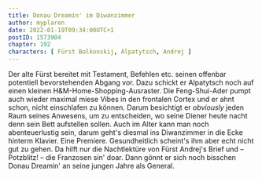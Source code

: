```yaml
---
title: Donau Dreamin' im Diwanzimmer
author: myplaren
date: 2022-01-19T09:34:00UTC+1
postID: 1573904
chapter: 192
characters: [ Fürst Bolkonskij, Alpatytsch, Andrej ]
---
```

Der alte Fürst bereitet mit Testament, Befehlen etc. seinen offenbar potentiell bevorstehenden Abgang vor. Dazu schickt er Alpatytsch noch auf einen kleinen H&M-Home-Shopping-Ausraster. Die Feng-Shui-Ader pumpt auch wieder maximal miese Vibes in den frontalen Cortex und er ahnt schon, nicht einschlafen zu können. Darum besichtigt er _obviously_ jeden Raum seines Anwesens, um zu entscheiden, wo seine Diener heute nacht denn sein Bett aufstellen sollen. Auch im Alter kann man noch abenteuerlustig sein, darum geht's diesmal ins Diwanzimmer in die Ecke hinterm Klavier. Eine Premiere. Gesundheitlich scheint's ihm aber echt nicht gut zu gehen. Da hilft nur die Nachtlektüre von Fürst Andrej's Brief und – Potzblitz! – die Franzosen sin' doar. Dann gönnt er sich noch bisschen Donau Dreamin' an seine jungen Jahre als General.